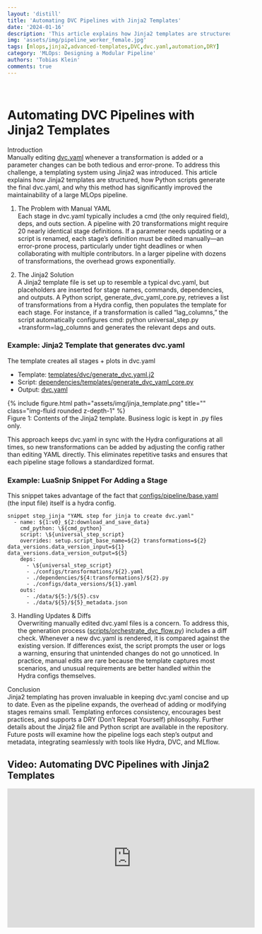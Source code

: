 ```yaml
---
layout: 'distill'
title: 'Automating DVC Pipelines with Jinja2 Templates'
date: '2024-01-16'
description: 'This article explains how Jinja2 templates are structured, how Python scripts generate the final dvc.yaml, and why this method has significantly improved the maintainability of a large MLOps pipeline.'
img: 'assets/img/pipeline_worker_female.jpg'
tags: [mlops,jinja2,advanced-templates,DVC,dvc.yaml,automation,DRY]
category: 'MLOps: Designing a Modular Pipeline'
authors: 'Tobias Klein'
comments: true
---
```


<!-- _projects/automating-dvc-pipelines-with-jinja2-templates.md -->
<br>

# Automating DVC Pipelines with Jinja2 Templates

Introduction  
Manually editing [dvc.yaml](https://github.com/kletobias/advanced-mlops-lifecycle-hydra-mlflow-optuna-dvc/tree/main/dvc.yaml) whenever a transformation is added or a parameter changes can be both tedious and error-prone. To address this challenge, a templating system using Jinja2 was introduced. This article explains how Jinja2 templates are structured, how Python scripts generate the final dvc.yaml, and why this method has significantly improved the maintainability of a large MLOps pipeline.

1. The Problem with Manual YAML  
Each stage in dvc.yaml typically includes a cmd (the only required field), deps, and outs section. A pipeline with 20 transformations might require 20 nearly identical stage definitions. If a parameter needs updating or a script is renamed, each stage’s definition must be edited manually—an error-prone process, particularly under tight deadlines or when collaborating with multiple contributors. In a larger pipeline with dozens of transformations, the overhead grows exponentially.

2. The Jinja2 Solution  
   A Jinja2 template file is set up to resemble a typical dvc.yaml, but placeholders are inserted for stage names, commands, dependencies, and outputs. A Python script, generate_dvc_yaml_core.py, retrieves a list of transformations from a Hydra config, then populates the template for each stage. For instance, if a transformation is called “lag_columns,” the script automatically configures cmd: python universal_step.py +transform=lag_columns and generates the relevant deps and outs.

### Example: Jinja2 Template that generates dvc.yaml

The template creates all stages + plots in dvc.yaml

- Template: [templates/dvc/generate_dvc.yaml.j2](https://github.com/kletobias/advanced-mlops-lifecycle-hydra-mlflow-optuna-dvc/tree/main/templates/dvc/generate_dvc.yaml.j2)
- Script: [dependencies/templates/generate_dvc_yaml_core.py](https://github.com/kletobias/advanced-mlops-lifecycle-hydra-mlflow-optuna-dvc/tree/main/dependencies/templates/generate_dvc_yaml_core.py)
- Output: [dvc.yaml](https://github.com/kletobias/advanced-mlops-lifecycle-hydra-mlflow-optuna-dvc/tree/main/dvc.yaml)

<div class="row">
    <div class="col-sm mt-3 mt-md-0">
        {% include figure.html path="assets/img/jinja_template.png" title="" class="img-fluid rounded z-depth-1" %}
    </div>
</div>
<div class="caption">
        Figure 1: Contents of the Jinja2 template. Business logic is kept in .py files only.
</div>

This approach keeps dvc.yaml in sync with the Hydra configurations at all times, so new transformations can be added by adjusting the config rather than editing YAML directly. This eliminates repetitive tasks and ensures that each pipeline stage follows a standardized format.

### Example: LuaSnip Snippet For Adding a Stage

This snippet takes advantage of the fact that [configs/pipeline/base.yaml](https://github.com/kletobias/advanced-mlops-lifecycle-hydra-mlflow-optuna-dvc/tree/main/configs/pipeline/base.yaml) (the input file) itself is a hydra config.

```snippet
snippet step_jinja "YAML step for jinja to create dvc.yaml"
  - name: ${1:v0}_${2:download_and_save_data}
    cmd_python: \${cmd_python}
    script: \${universal_step_script}
    overrides: setup.script_base_name=${2} transformations=${2} data_versions.data_version_input=${1} data_versions.data_version_output=${5}
    deps:
      - \${universal_step_script}
      - ./configs/transformations/${2}.yaml
      - ./dependencies/${4:transformations}/${2}.py
      - ./configs/data_versions/${1}.yaml
    outs:
      - ./data/${5:}/${5}.csv
      - ./data/${5}/${5}_metadata.json
```

3. Handling Updates & Diffs  
Overwriting manually edited dvc.yaml files is a concern. To address this, the generation process ([scripts/orchestrate_dvc_flow.py](https://github.com/kletobias/advanced-mlops-lifecycle-hydra-mlflow-optuna-dvc/tree/main/scripts/orchestrate_dvc_flow.py)) includes a diff check. Whenever a new dvc.yaml is rendered, it is compared against the existing version. If differences exist, the script prompts the user or logs a warning, ensuring that unintended changes do not go unnoticed. In practice, manual edits are rare because the template captures most scenarios, and unusual requirements are better handled within the Hydra configs themselves.

Conclusion  
Jinja2 templating has proven invaluable in keeping dvc.yaml concise and up to date. Even as the pipeline expands, the overhead of adding or modifying stages remains small. Templating enforces consistency, encourages best practices, and supports a DRY (Don’t Repeat Yourself) philosophy. Further details about the Jinja2 file and Python script are available in the repository. Future posts will examine how the pipeline logs each step’s output and metadata, integrating seamlessly with tools like Hydra, DVC, and MLflow.



## Video: Automating DVC Pipelines with Jinja2 Templates

<iframe width="560" height="315" src="https://www.youtube.com/embed/LpklKS1aXkw" title="YouTube video player" frameborder="0" allow="accelerometer; autoplay; clipboard-write; encrypted-media; gyroscope; picture-in-picture; web-share" referrerpolicy="strict-origin-when-cross-origin" allowfullscreen></iframe>


